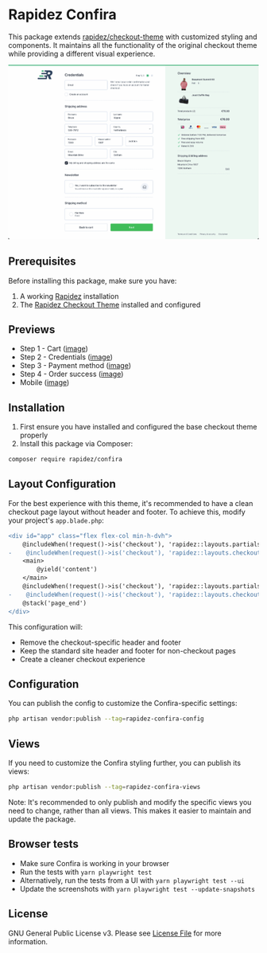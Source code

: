 # Rapidez Confira

This package extends [rapidez/checkout-theme](https://github.com/rapidez/checkout-theme) with customized styling and components. It maintains all the functionality of the original checkout theme while providing a different visual experience.

![](images/Rapidez-confira-options.gif)


## Prerequisites

Before installing this package, make sure you have:
1. A working [Rapidez](https://github.com/rapidez/rapidez) installation
2. The [Rapidez Checkout Theme](https://github.com/rapidez/checkout-theme) installed and configured

## Previews
- Step 1 - Cart ([image](images/Rapidez-confira-cart.jpg))
- Step 2 - Credentials ([image](images/Rapidez-confira-credentials.jpg))
- Step 3 - Payment method ([image](images/Rapidez-confira-payment.jpg))
- Step 4 - Order success ([image](images/Rapidez-confira-success.jpg))
- Mobile ([image](images/Rapidez-confira-mobile.jpg))

## Installation

1. First ensure you have installed and configured the base checkout theme properly
2. Install this package via Composer:
```bash
composer require rapidez/confira
```

## Layout Configuration

For the best experience with this theme, it's recommended to have a clean checkout page layout without header and footer. To achieve this, modify your project's `app.blade.php`:

```diff
<div id="app" class="flex flex-col min-h-dvh">
    @includeWhen(!request()->is('checkout'), 'rapidez::layouts.partials.header')
-    @includeWhen(request()->is('checkout'), 'rapidez::layouts.checkout.header')
    <main>
        @yield('content')
    </main>
    @includeWhen(!request()->is('checkout'), 'rapidez::layouts.partials.footer')
-    @includeWhen(request()->is('checkout'), 'rapidez::layouts.checkout.footer')
    @stack('page_end')
</div>
```

This configuration will:
- Remove the checkout-specific header and footer
- Keep the standard site header and footer for non-checkout pages
- Create a cleaner checkout experience

## Configuration

You can publish the config to customize the Confira-specific settings:
```bash
php artisan vendor:publish --tag=rapidez-confira-config
```

## Views

If you need to customize the Confira styling further, you can publish its views:
```bash
php artisan vendor:publish --tag=rapidez-confira-views
```

Note: It's recommended to only publish and modify the specific views you need to change, rather than all views. This makes it easier to maintain and update the package.

## Browser tests

- Make sure Confira is working in your browser
- Run the tests with `yarn playwright test`
- Alternatively, run the tests from a UI with `yarn playwright test --ui`
- Update the screenshots with `yarn playwright test --update-snapshots`

## License

GNU General Public License v3. Please see [License File](LICENSE) for more information.

